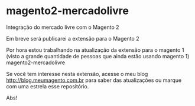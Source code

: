 # magento2-mercadolivre
Integração do mercado livre com o Magento 2

Em breve será publicarei a extensão para o Magento  2

Por hora estou trabalhando na atualização da extensão para o magento 1 (visto a grande quantidade de pessoas que ainda estão usando magento 1) magento2-mercadolivre

Se você tem interesse nesta extensão, acesse o meu blog http://blog.meumagento.com.br para saber das atualizações ou marque com uma estrela esse repositório.

Abs!

